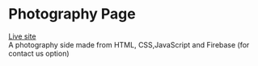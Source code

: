 # Photography Page

<p>
<a href="hardik-hi.github.io/portfolio">Live site</a><br/>
A photography side made from HTML, CSS,JavaScript and Firebase (for contact us option)
</p>

